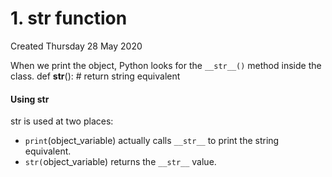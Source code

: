 # 1. str function
Created Thursday 28 May 2020

When we print the object, Python looks for the ``__str``*``__``*``()`` method inside the class.
	def __str__():
		# return string equivalent

#### Using str
str is used at two places:

* ``print``(object_variable) actually calls ``__str__`` to print the string equivalent.
* ``str(``object_variable) returns the ``__str__`` value.



